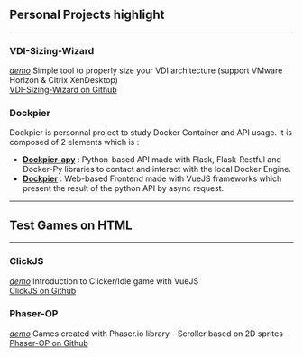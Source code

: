 ## Personal Projects highlight
---

### VDI-Sizing-Wizard
*[demo](https://tduval.github.io/VDI-Sizing-Wizard/)*
Simple tool to properly size your VDI architecture (support VMware Horizon & Citrix XenDesktop)  
[VDI-Sizing-Wizard on Github](https://tduval.github.io/VDI-Sizing-Wizard/)


### Dockpier
Dockpier is personnal project to study Docker Container and API usage.
It is composed of 2 elements which is :
- [**Dockpier-apy**](https://github.com/tduval/Dockpier-apy) : Python-based API made with Flask, Flask-Restful and Docker-Py libraries to contact and interact with the local Docker Engine.
- [**Dockpier**](https://github.com/tduval/Dockpier) : Web-based Frontend made with VueJS frameworks which present the result of the python API by async request.


---
## Test Games on HTML
---

### ClickJS
*[demo](https://tduval.github.io/ClickJS/)*
Introduction to Clicker/Idle game with VueJS  
[ClickJS on Github](https://github.com/tduval/ClickJS/)


### Phaser-OP
*[demo](https://tduval.github.io/Phaser-OP/)*
Games created with Phaser.io library - Scroller based on 2D sprites  
[Phaser-OP on Github](https://github.com/tduval/Phaser-OP/)
